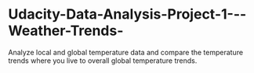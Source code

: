 # Udacity-Data-Analysis-Project-1---Weather-Trends-
Analyze local and global temperature data and compare the temperature trends where you live to overall global temperature trends.
